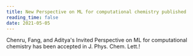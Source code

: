 ```yaml
---
title: New Perspective on ML for computational chemistry published
reading_time: false
date: 2021-05-05
---
```


Chenru, Fang, and Aditya's Invited Perspective on ML for computational chemistry has been accepted in J. Phys. Chem. Lett.!

<!--more-->
